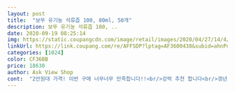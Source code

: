 ```yaml
---
layout: post 
title:  "보뚜 유기농 석류즙 100, 80ml, 50개" 
description: 보뚜 유기농 석류즙 100, ..
date: 2020-09-19 08:25:14 
img: https://static.coupangcdn.com/image/retail/images/2020/04/27/14/4/80020b09-ae5a-42b7-a466-408c3f2ed98c.jpg 
linkUrl: https://link.coupang.com/re/AFFSDP?lptag=AF3600438&subid=ahnPublicAsk&pageKey=1515425028&itemId=2601019043&vendorItemId=70592204023&traceid=V0-113-5e816874e64eff7b 
categories: [1024] 
color: CF36BB 
price: 18630 
author: Ask View Shop 
cont:  "2만원대 가격! 이번 구매 너무너무 만족합니다!!<br/>강력 추천 합니다<br/>갱년기를 호되게 겪는 여동생에게 선물 했는데 맛나고 좋답니다.<br/><br/>건강식 자체가 원래 맛없으면 좋다는데 그건 다 편견 같고<br/>그래서 무조건 챙겨 먹을 생각입니다 ㅎㅎ<br/>그리고 가격이 너무 착해요 ㅜㅜ<br/>그리고 또 유기농! 유기농이니 안심하고 쭉쭉 먹으면 될거같아요^^<br/>그리고 항사 느끼는게 보뚜 제품이 가성비가 확실히 좋은 것 같아요<br/>기존에 어머니가 보뚜 석류즙을 꾸준히 드시고 계셨는데,<br/>꾸준하게 먹으면 좋은 효과 분명 보겠죠? ㅎㅎ<br/>꾸준히 먹을게요^^<br/>다른 곳 유기농 제품들이랑 가격 비교 해보면<br/>더 싱싱하게 느껴지고 맛이 너무 좋더라구요!<br/>맛은 비슷한데 입맛에는 유기농이 더 맛으신가봐요<br/>믿고 먹는 보뚜!<br/>방송보니깐 또 미용해도 좋다고 하더라구요ㅋㅋㅋ<br/>보뚜 유기농 석류는 단맛이 나서 부담없고 좋네요!<br/>석류가 여자한테 좋다는 소리를 주변에서 많이 하길래 찾아서 먹어봤어요!<br/>어머니가 사달라고 하셔서 구매하였습니다<br/>어머니한테 여쭈어 보니 계속 유기농으로 사달라고 하시네요ㅎㅎ<br/>여기서 또 두가지 마음에 드는게 있더라구요<br/>요즘에는 그냥 맛 자체로만 즐기기에도 좋은게 너무 많네요 ㅎㅎ 그 중 이 석류즙도 포함!!<br/>유기농 이라서 더 신뢰가 가네요<br/>이번에 유기농 석류즙이 출시해서 유기농으로 사드렸습니다<br/>일단 배송! 쿠팡 배송은 알아줘야죠 ㅎㅎ<br/>지인들에게 듣기로는 여자 몸에 석류가 정말 좋다길래 그렇구나 했는데<br/>찾아서 구매하니 다음날 바로 집앞에 딱! 퇴근하고 기분이 너무 좋더라구요<br/>처음에는 상온에 보관하면서 한포씩 먹었는데 몇 포 냉장보관해서 먹어보니<br/>친구가 준 석류즙은 약간 떫은?맛이 좀 있어서 참고 먹어야 했는데... <br/><br/>혼자 먹는다는 기준에 50포면 거의 2달치인데<br/>확실히 용량 대비 보뚜가 가격이 좋아서 항상 구매합니다<br/>효과도 있으면 더 좋겠어요<br/>" 
---
```


